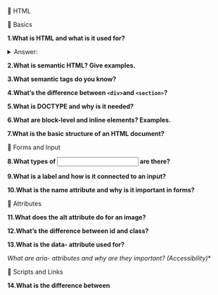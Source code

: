 🔷 HTML

📌 Basics

**1.What is HTML and what is it used for?**

<details>
  <summary>Answer:</summary>

   HTML stands for HyperText Markup Language. It is the standard language used to create and structure content on the web.

   HTML is used to:

   Structure content on a webpage — like paragraphs, headings, images, lists, tables, forms, and links.

   Define the meaning of elements — for example:

   `<h1>` to `<h6>`: headings

   `<p>`: paragraph

   `<img>`: image

   `<a>`: hyperlink

   Embed media like images, videos, and audio.

   Create interactive forms for user input.

   Provide semantic meaning for search engines and assistive technologies (e.g., screen readers).

   HTML is not a programming language.

   It's a markup language that tells browsers how to display content.
</details> 
   



**2.What is semantic HTML? Give examples.**

**3.What semantic tags do you know?**

**4.What’s the difference between `<div>`and `<section>`?**

**5.What is DOCTYPE and why is it needed?**

**6.What are block-level and inline elements? Examples.**

**7.What is the basic structure of an HTML document?**

📌 Forms and Input

**8.What types of <input> are there?**

**9.What is a label and how is it connected to an input?**

**10.What is the name attribute and why is it important in forms?**

📌 Attributes

**11.What does the alt attribute do for an image?**

**12.What’s the difference between id and class?**

**13.What is the data- attribute used for?**

**What are aria-* attributes and why are they important? (Accessibility)**

📌 Scripts and Links

**14.What is the difference between <script>, <noscript>, defer, and async?**

**15.What does rel="noopener noreferrer" do in links?**
